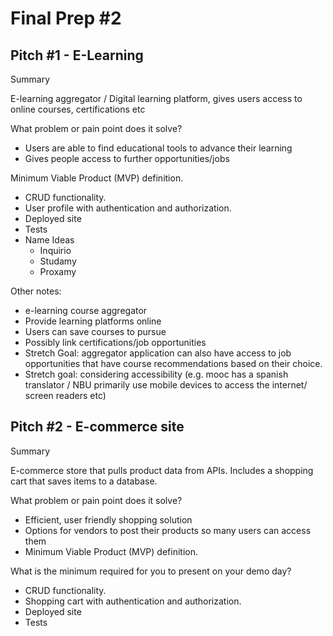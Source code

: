 # Final Prep #2

## Pitch #1 - E-Learning

Summary

E-learning aggregator / Digital learning platform, gives users access to online courses, certifications etc

What problem or pain point does it solve?

- Users are able to find educational tools to advance their learning
- Gives people access to further opportunities/jobs

Minimum Viable Product (MVP) definition.

- CRUD functionality.
- User profile with authentication and authorization.
- Deployed site
- Tests
- Name Ideas
  - Inquirio
  - Studamy
  - Proxamy

Other notes:

- e-learning course aggregator
- Provide learning platforms online
- Users can save courses to pursue
- Possibly link certifications/job opportunities
- Stretch Goal: aggregator application can also have access to job opportunities that have course recommendations based on their choice.
- Stretch goal: considering accessibility (e.g. mooc has a spanish translator / NBU primarily use mobile devices to access the internet/ screen readers etc)

## Pitch #2 - E-commerce site

Summary

E-commerce store that pulls product data from APIs. Includes a shopping cart that saves items to a database.

What problem or pain point does it solve?

- Efficient, user friendly shopping solution
- Options for vendors to post their products so many users can access them
- Minimum Viable Product (MVP) definition.

What is the minimum required for you to present on your demo day?

- CRUD functionality.
- Shopping cart with authentication and authorization.
- Deployed site
- Tests
